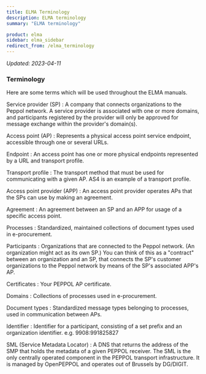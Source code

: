 ```yaml
---
title: ELMA Terminology
description: ELMA terminology
summary: "ELMA terminology"

product: elma
sidebar: elma_sidebar
redirect_from: /elma_terminology
---
```


*Updated: 2023-04-11*

### Terminology
Here are some terms which will be used throughout the ELMA manuals.

Service provider (SP)
: A company that connects organizations to the Peppol network. A service provider is associated with one or more domains, and participants registered by the provider will only be approved for message exchange within the provider's domain(s).

Access point (AP)
: Represents a physical access point service endpoint, accessible through one or several URLs.

Endpoint
: An access point has one or more physical endpoints represented by a URL and transport profile.

Transport profile
: The transport method that must be used for communicating with a given AP. AS4 is an example of a transport profile.

Access point provider (APP) 
: An access point provider operates APs that the SPs can use by making an agreement.

Agreement
: An agreement between an SP and an APP for usage of a specific access point.

Processes
: Standardized, maintained collections of document types used in e-procurement.

Participants
: Organizations that are connected to the Peppol network. (An organization might act as its own SP.) You can think of this as a "contract" between an organization and an SP, that connects the SP's customer organizations to the Peppol network by means of the SP's associated APP's AP.

Certificates
: Your PEPPOL AP certificate.

Domains
: Collections of processes used in e-procurement.

Document types
: Standardized message types belonging to processes, used in communication between APs.

Identifier
: Identifier for a participant, consisting of a set prefix and an organization identifier. e.g. 9908:991825827

SML (Service Metadata Locator)
: A DNS that returns the address of the SMP that holds the metadata of a given PEPPOL receiver. The SML is the only centrally operated component in the PEPPOL transport infrastructure. It is managed by OpenPEPPOL and operates out of Brussels by DG/DIGIT.